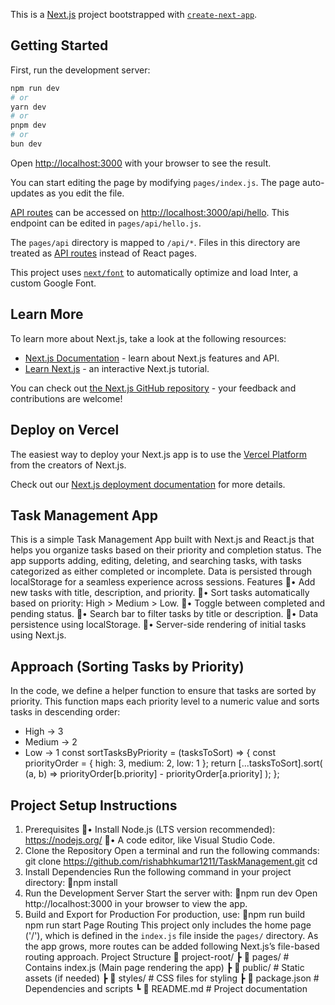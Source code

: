 This is a [Next.js](https://nextjs.org/) project bootstrapped with [`create-next-app`](https://github.com/vercel/next.js/tree/canary/packages/create-next-app).

## Getting Started

First, run the development server:

```bash
npm run dev
# or
yarn dev
# or
pnpm dev
# or
bun dev
```

Open [http://localhost:3000](http://localhost:3000) with your browser to see the result.

You can start editing the page by modifying `pages/index.js`. The page auto-updates as you edit the file.

[API routes](https://nextjs.org/docs/api-routes/introduction) can be accessed on [http://localhost:3000/api/hello](http://localhost:3000/api/hello). This endpoint can be edited in `pages/api/hello.js`.

The `pages/api` directory is mapped to `/api/*`. Files in this directory are treated as [API routes](https://nextjs.org/docs/api-routes/introduction) instead of React pages.

This project uses [`next/font`](https://nextjs.org/docs/basic-features/font-optimization) to automatically optimize and load Inter, a custom Google Font.

## Learn More

To learn more about Next.js, take a look at the following resources:

- [Next.js Documentation](https://nextjs.org/docs) - learn about Next.js features and API.
- [Learn Next.js](https://nextjs.org/learn) - an interactive Next.js tutorial.

You can check out [the Next.js GitHub repository](https://github.com/vercel/next.js/) - your feedback and contributions are welcome!

## Deploy on Vercel

The easiest way to deploy your Next.js app is to use the [Vercel Platform](https://vercel.com/new?utm_medium=default-template&filter=next.js&utm_source=create-next-app&utm_campaign=create-next-app-readme) from the creators of Next.js.

Check out our [Next.js deployment documentation](https://nextjs.org/docs/deployment) for more details.

## Task Management App

This is a simple Task Management App built with Next.js and React.js that helps you organize tasks based on their priority and completion status. The app supports adding, editing, deleting, and searching tasks, with tasks categorized as either completed or incomplete. Data is persisted through localStorage for a seamless experience across sessions.
Features
• Add new tasks with title, description, and priority.
• Sort tasks automatically based on priority: High > Medium > Low.
• Toggle between completed and pending status.
• Search bar to filter tasks by title or description.
• Data persistence using localStorage.
• Server-side rendering of initial tasks using Next.js.

## Approach (Sorting Tasks by Priority)

In the code, we define a helper function to ensure that tasks are sorted by priority. This function maps each priority level to a numeric value and sorts tasks in descending order:

- High → 3
- Medium → 2
- Low → 1
  const sortTasksByPriority = (tasksToSort) => {
  const priorityOrder = { high: 3, medium: 2, low: 1 };
  return [...tasksToSort].sort(
  (a, b) => priorityOrder[b.priority] - priorityOrder[a.priority]
  );
  };

## Project Setup Instructions

1. Prerequisites
   • Install Node.js (LTS version recommended): https://nodejs.org/
   • A code editor, like Visual Studio Code.
2. Clone the Repository
   Open a terminal and run the following commands:
   git clone https://github.com/rishabhkumar1211/TaskManagement.git
   cd <repository-folder>
3. Install Dependencies
   Run the following command in your project directory:
   npm install
4. Run the Development Server
   Start the server with:
   npm run dev
   Open http://localhost:3000 in your browser to view the app.
5. Build and Export for Production
   For production, use:
   npm run build
   npm run start
   Page Routing
   This project only includes the home page ('/'), which is defined in the `index.js` file inside the `pages/` directory. As the app grows, more routes can be added following Next.js’s file-based routing approach.
   Project Structure
   📂 project-root/
   ┣ 📂 pages/ # Contains index.js (Main page rendering the app)
   ┣ 📂 public/ # Static assets (if needed)
   ┣ 📂 styles/ # CSS files for styling
   ┣ 📜 package.json # Dependencies and scripts
   ┗ 📜 README.md # Project documentation
